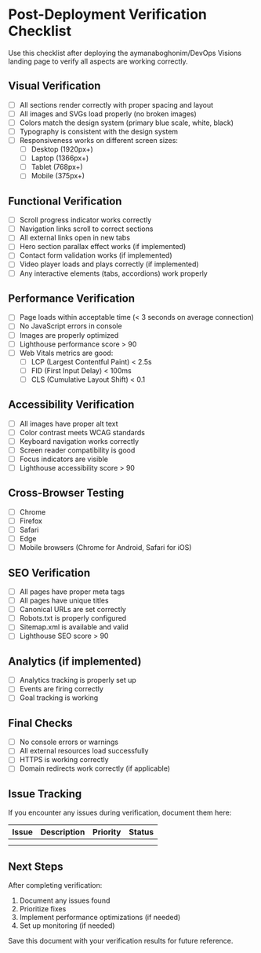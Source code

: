 # Post-Deployment Verification Checklist

Use this checklist after deploying the aymanaboghonim/DevOps Visions landing page to verify all aspects are working correctly.

## Visual Verification

- [ ] All sections render correctly with proper spacing and layout
- [ ] All images and SVGs load properly (no broken images)
- [ ] Colors match the design system (primary blue scale, white, black)
- [ ] Typography is consistent with the design system
- [ ] Responsiveness works on different screen sizes:
  - [ ] Desktop (1920px+)
  - [ ] Laptop (1366px+)
  - [ ] Tablet (768px+)
  - [ ] Mobile (375px+)

## Functional Verification

- [ ] Scroll progress indicator works correctly
- [ ] Navigation links scroll to correct sections
- [ ] All external links open in new tabs
- [ ] Hero section parallax effect works (if implemented)
- [ ] Contact form validation works (if implemented)
- [ ] Video player loads and plays correctly (if implemented)
- [ ] Any interactive elements (tabs, accordions) work properly

## Performance Verification

- [ ] Page loads within acceptable time (< 3 seconds on average connection)
- [ ] No JavaScript errors in console
- [ ] Images are properly optimized
- [ ] Lighthouse performance score > 90
- [ ] Web Vitals metrics are good:
  - [ ] LCP (Largest Contentful Paint) < 2.5s
  - [ ] FID (First Input Delay) < 100ms
  - [ ] CLS (Cumulative Layout Shift) < 0.1

## Accessibility Verification

- [ ] All images have proper alt text
- [ ] Color contrast meets WCAG standards
- [ ] Keyboard navigation works correctly
- [ ] Screen reader compatibility is good
- [ ] Focus indicators are visible
- [ ] Lighthouse accessibility score > 90

## Cross-Browser Testing

- [ ] Chrome
- [ ] Firefox
- [ ] Safari
- [ ] Edge
- [ ] Mobile browsers (Chrome for Android, Safari for iOS)

## SEO Verification

- [ ] All pages have proper meta tags
- [ ] All pages have unique titles
- [ ] Canonical URLs are set correctly
- [ ] Robots.txt is properly configured
- [ ] Sitemap.xml is available and valid
- [ ] Lighthouse SEO score > 90

## Analytics (if implemented)

- [ ] Analytics tracking is properly set up
- [ ] Events are firing correctly
- [ ] Goal tracking is working

## Final Checks

- [ ] No console errors or warnings
- [ ] All external resources load successfully
- [ ] HTTPS is working correctly
- [ ] Domain redirects work correctly (if applicable)

## Issue Tracking

If you encounter any issues during verification, document them here:

| Issue | Description | Priority | Status |
| ----- | ----------- | -------- | ------ |
|       |             |          |        |
|       |             |          |        |

## Next Steps

After completing verification:

1. Document any issues found
2. Prioritize fixes
3. Implement performance optimizations (if needed)
4. Set up monitoring (if needed)

Save this document with your verification results for future reference.

